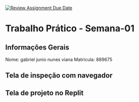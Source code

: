 [![Review Assignment Due Date](https://classroom.github.com/assets/deadline-readme-button-22041afd0340ce965d47ae6ef1cefeee28c7c493a6346c4f15d667ab976d596c.svg)](https://classroom.github.com/a/qnFQM5NB)
# Trabalho Prático - Semana-01

## Informações Gerais
Nome: gabriel junio nunes viana
Matricula: 889675

## Tela de inspeção com navegador


## Tela de projeto no Replit

